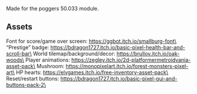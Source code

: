 Made for the poggers 50.033 module.

## Assets
Font for score/game over screen: https://ggbot.itch.io/smallburg-font\
“Prestige” badge: https://bdragon1727.itch.io/basic-pixel-health-bar-and-scroll-bar\
World tilemap/background/decor: https://brullov.itch.io/oak-woods\
Player animations: https://zegley.itch.io/2d-platformermetroidvania-asset-pack\
Mushroom: https://monopixelart.itch.io/forest-monsters-pixel-art\
HP hearts: https://elvgames.itch.io/free-inventory-asset-pack\
Reset/restart buttons: https://bdragon1727.itch.io/basic-pixel-gui-and-buttons-pack-2\
